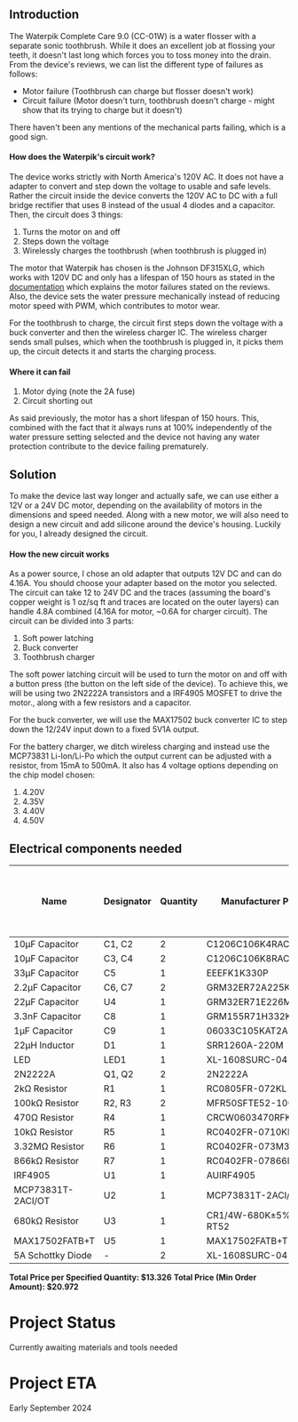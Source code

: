 ## Introduction

The Waterpik Complete Care 9.0 (CC-01W) is a water flosser with a separate sonic toothbrush. While it does an excellent job at flossing your teeth, it doesn't last long which forces you to toss money into the drain. From the device's reviews, we can list the different type of failures as follows:
- Motor failure (Toothbrush can charge but flosser doesn't work)
- Circuit failure (Motor doesn't turn, toothbrush doesn't charge - might show that its trying to charge but it doesn't)

There haven't been any mentions of the mechanical parts failing, which is a good sign.

#### How does the Waterpik's circuit work?
The device works strictly with North America's 120V AC. It does not have a adapter to convert and step down the voltage to usable and safe levels. Rather the circuit inside the device converts the 120V AC to DC with a full bridge rectifier that uses 8 instead of the usual 4 diodes and a capacitor. Then, the circuit does 3 things:
1. Turns the motor on and off
2. Steps down the voltage
3. Wirelessly charges the toothbrush (when toothbrush is plugged in)

The motor that Waterpik has chosen is the Johnson DF315XLG, which works with 120V DC and only has a lifespan of 150 hours as stated in the [documentation](https://www.effebibo.it/wp-content/uploads/2019/03/Series_High%20Voltage%20DC%20Motors_Metric.pdf) which explains the motor failures stated on the reviews. Also, the device sets the water pressure mechanically instead of reducing motor speed with PWM, which contributes to motor wear. 

For the toothbrush to charge, the circuit first steps down the voltage with a buck converter and then the wireless charger IC. The wireless charger sends small pulses, which when the toothbrush is plugged in, it picks them up, the circuit detects it and starts the charging process.

#### Where it can fail
1. Motor dying (note the 2A fuse)
3. Circuit shorting out

As said previously, the motor has a short lifespan of 150 hours. This, combined with the fact that it always runs at 100% independently of the water pressure setting selected and the device not having any water protection contribute to the device failing prematurely.

## Solution

To make the device last way longer and actually safe, we can use either a 12V or a 24V DC motor, depending on the availability of motors in the dimensions and speed needed. Along with a new motor, we will also need to design a new circuit and add silicone around the device's housing.
Luckily for you, I already designed the circuit.

#### How the new circuit works
As a power source, I chose an old adapter that outputs 12V DC and can do 4.16A. You should choose your adapter based on the motor you selected. The circuit can take 12 to 24V DC and the traces (assuming the board's copper weight is 1 oz/sq ft and traces are located on the outer layers) can handle 4.8A combined (4.16A for motor, ~0.6A for charger circuit). The circuit can be divided into 3 parts:

1. Soft power latching
2. Buck converter
3. Toothbrush charger

The soft power latching circuit will be used to turn the motor on and off with a button press (the button on the left side of the device). To achieve this, we will be using two 2N2222A transistors and a IRF4905 MOSFET to drive the motor., along with a few resistors and a capacitor.

For the buck converter, we will use the MAX17502 buck converter IC to step down the 12/24V input down to a fixed 5V1A output.

For the battery charger, we ditch wireless charging and instead use the MCP73831 Li-Ion/Li-Po which the output current can be adjusted with a resistor, from 15mA to 500mA. It also has 4 voltage options depending on the chip model chosen:
1. 4.20V
2. 4.35V
3. 4.40V
4. 4.50V

## Electrical components needed

| Name | Designator | Quantity | Manufacturer Part | Supplier | Supplier Part | Price per Unit (USD) | Price per Specified Quantity (USD) | Total Price (Min Order Amount) (USD) |
| --- | --- | --- | --- | --- | --- | --- | --- | --- |
| 10µF Capacitor | C1, C2 | 2 | C1206C106K4RACAUTO | LCSC | C141190 | 0.141 | 0.282 | 0.705 |
| 10µF Capacitor | C3, C4 | 2 | C1206C106K8RAC7800 | LCSC | C600021 | 0.1221 | 0.244 | 0.611 |
| 33µF Capacitor | C5 | 1 | EEEFK1K330P | LCSC | C128461 | 0.3158 | 0.316 | 1.579 |
| 2.2µF Capacitor | C6, C7 | 2 | GRM32ER72A225KA35L | LCSC | C86054 | 0.1306 | 0.261 | 0.653 |
| 22µF Capacitor | U4 | 1 | GRM32ER71E226ME15K | LCSC | C2167828 | 0.3308 | 0.331 | 1.654 |
| 3.3nF Capacitor | C8 | 1 | GRM155R71H332KA01D | LCSC | C85963 | 0.0027 | 0.003 | 0.270 |
| 1µF Capacitor | C9 | 1 | 06033C105KAT2A | LCSC | C597116 | 0.0519 | 0.052 | 0.519 |
| 22µH Inductor | D1 | 1 | SRR1260A-220M | LCSC | C3224283 | 1.2192 | 1.219 | 1.219 |
| LED | LED1 | 1 | XL-1608SURC-04 | LCSC | C965798 | 0.0045 | 0.004 | 0.450 |
| 2N2222A | Q1, Q2 | 2 | 2N2222A | LCSC | C358533 | 0.0228 | 0.046 | 0.456 |
| 2kΩ Resistor | R1 | 1 | RC0805FR-072KL | LCSC | C114572 | 0.002 | 0.002 | 0.200 |
| 100kΩ Resistor | R2, R3 | 2 | MFR50SFTE52-100K | LCSC | C173137 | 0.0188 | 0.038 | 0.940 |
| 470Ω Resistor | R4 | 1 | CRCW0603470RFKEA | LCSC | C844786 | 0.0062 | 0.006 | 0.620 |
| 10kΩ Resistor | R5 | 1 | RC0402FR-0710KL | LCSC | C60490 | 0.0005 | 0.001 | 0.050 |
| 3.32MΩ Resistor | R6 | 1 | RC0402FR-073M32L | LCSC | C477691 | 0.0005 | 0.001 | 0.050 |
| 866kΩ Resistor | R7 | 1 | RC0402FR-07866KL | LCSC | C137931 | 0.0004 | 0.000 | 0.040 |
| IRF4905 | U1 | 1 | AUIRF4905 | LCSC | C533263 | 7.9844 | 7.984 | 7.984 |
| MCP73831T-2ACI/OT | U2 | 1 | MCP73831T-2ACI/OT | LCSC | C424093 | 0.6925 | 0.693 | 0.693 |
| 680kΩ Resistor | U3 | 1 | CR1/4W-680K±5%-RT52 | LCSC | C2896880 | 0.0039 | 0.004 | 0.195 |
| MAX17502FATB+T | U5 | 1 | MAX17502FATB+T | LCSC | C559500 | 1.6752 | 1.675 | 1.675 |
| 5A Schottky Diode | - | 2 | XL-1608SURC-04 | LCSC | C7503125 | 0.0819 | 0.164 | 0.409 |

**Total Price per Specified Quantity: $13.326**
**Total Price (Min Order Amount): $20.972**

# Project Status
Currently awaiting materials and tools needed

# Project ETA 
Early September 2024
